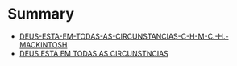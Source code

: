 # Summary

* [DEUS-ESTA-EM-TODAS-AS-CIRCUNSTANCIAS-C-H-M-C.-H.-MACKINTOSH](README.md)
* [DEUS ESTÁ EM TODAS AS CIRCUNSTNCIAS](deus_esta_em_todas_as_circunstncias.md)
